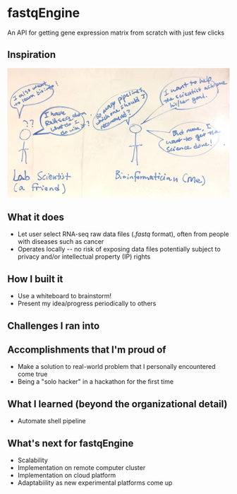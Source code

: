 # fastqEngine

An API for getting gene expression matrix from scratch with just few clicks

## Inspiration

![Motivation](./public/Motivation.jpg?raw=true)

## What it does

* Let user select RNA-seq raw data files (*.fastq* format), often from people with diseases such as cancer
* Operates locally -- no risk of exposing data files potentially subject to privacy and/or intellectual property (IP) rights

## How I built it

* Use a whiteboard to brainstorm!
* Present my idea/progress periodically to others

## Challenges I ran into

## Accomplishments that I'm proud of

* Make a solution to real-world problem that I personally encountered come true
* Being a "solo hacker" in a hackathon for the first time

## What I learned (beyond the organizational detail)

* Automate shell pipeline

## What's next for fastqEngine

* Scalability
* Implementation on remote computer cluster
* Implementation on cloud platform
* Adaptabiility as new experimental platforms come up